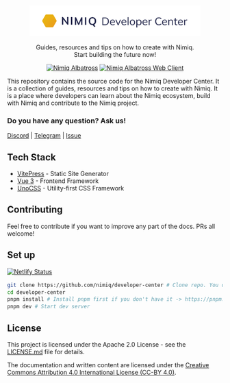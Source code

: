 <br />
<p align="center">
  <a href="https://github.com/nimiq/nimiq-developer-center">
    <img src="public/nimiq-dev-center-banner.png" alt="Nimiq Developer Center Logo" width="400" />
  </a>

<p align="center">
Guides, resources and tips on how to create with Nimiq.<br >Start building the future now!
<p>

<p align="center">
  <a href="https://nimiq.github.io/developer-center/learn/" target="__blank"><img src="https://img.shields.io/badge/Learn%20about-Albatross%20Protocol-blue?style=flat&colorA=1F2348&colorB=ffffff" alt="Nimiq Albatross"></a>
  <a href="https://nimiq.github.io/developer-center/build/web-client/" target="__blank"><img src="https://img.shields.io/badge/Build%20with-the%20Web%20Client-blue?style=flat&colorA=1F2348&colorB=ffffff" alt="Nimiq Albatross Web Client"></a>
</p>

This repository contains the source code for the Nimiq Developer Center. It is a collection of guides, resources and tips on how to create with Nimiq. It is a place where developers can learn about the Nimiq ecosystem, build with Nimiq and contribute to the Nimiq project.

### Do you have any question? Ask us!

[Discord](https://discord.gg/cMHemg8) | [Telegram](https://t.me/joinchat/AAAAAEJW-ozFwo7Er9jpHw) | [Issue](/issues/new)

## Tech Stack

- [VitePress](https://vitepress.vuejs.org/) - Static Site Generator
- [Vue 3](https://v3.vuejs.org/) - Frontend Framework
- [UnoCSS](https://unocss.com/) - Utility-first CSS Framework

## Contributing

Feel free to contribute if you want to improve any part of the docs. PRs all welcome!

## Set up

[![Netlify Status](https://api.netlify.com/api/v1/badges/fb410bb8-181e-4aa9-8343-9d636c728c2c/deploy-status)](https://app.netlify.com/sites/developer-center/deploys)

```bash
git clone https://github.com/nimiq/developer-center # Clone repo. You can also fork it and clone from your fork
cd developer-center
pnpm install # Install pnpm first if you don't have it -> https://pnpm.io/installation
pnpm dev # Start dev server
```

## License

This project is licensed under the Apache 2.0 License - see the [LICENSE.md](./LICENSE.md) file for details.

The documentation and written content are licensed under the [Creative Commons Attribution 4.0 International License (CC-BY 4.0)](https://creativecommons.org/licenses/by/4.0/).
